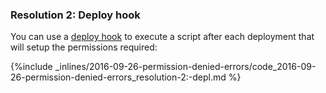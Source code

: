 <!-- post: -->


### Resolution 2: Deploy hook

You can use a [deploy hook](http://help.cloud66.com/deployment/deploy-hooks) to execute a script after each deployment that will setup the permissions required:



{%include _inlines/2016-09-26-permission-denied-errors/code_2016-09-26-permission-denied-errors_resolution-2:-depl.md %}



